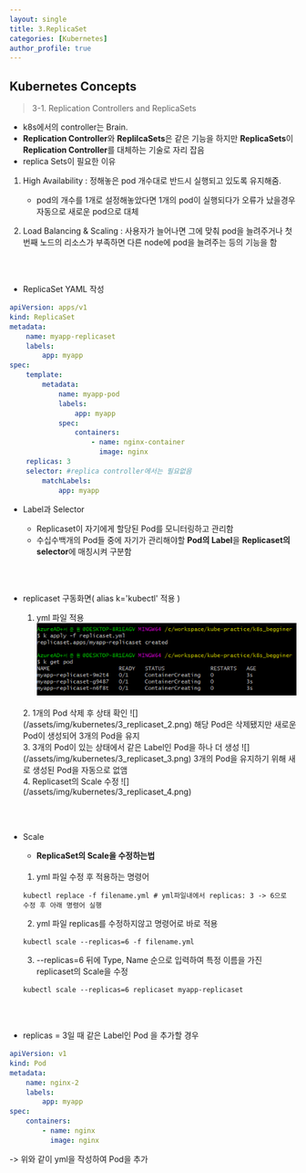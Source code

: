 ```yaml
---
layout: single
title: 3.ReplicaSet
categories: [Kubernetes]
author_profile: true
---
```


## Kubernetes Concepts

> 3-1. Replication Controllers and ReplicaSets

- k8s에서의 controller는 Brain.
- **Replication Controller**와 **ReplilcaSets**은 같은 기능을 하지만 **ReplicaSets**이 **Replication Controller**를 대체하는 기술로 자리 잡음
- replica Sets이 필요한 이유
1. High Availability : 정해놓은 pod 개수대로 반드시 실행되고 있도록 유지해줌.
    - pod의 개수를 1개로 설정해놓았다면 1개의 pod이 실행되다가 오류가 났을경우 자동으로 새로운 pod으로 대체


2. Load Balancing & Scaling : 사용자가 늘어나면 그에 맞춰 pod을 늘려주거나 첫번째 노드의 리소스가 부족하면 다른 node에 pod을 늘려주는 등의 기능을 함

<br><br>

- ReplicaSet YAML 작성
```yaml
apiVersion: apps/v1
kind: ReplicaSet
metadata:
    name: myapp-replicaset
    labels:
        app: myapp
spec:
    template:
        metadata:
            name: myapp-pod
            labels:
                app: myapp
            spec:
                containers:
                    - name: nginx-container
                      image: nginx
    replicas: 3
    selector: #replica controller에서는 필요없음 
        matchLabels:
            app: myapp
```

- Label과 Selector
    - Replicaset이 자기에게 할당된 Pod를 모니터링하고 관리함
    - 수십수백개의 Pod들 중에 자기가 관리해야할 **Pod의 Label**을 **Replicaset의 selector**에 매칭시켜 구분함
    
    <br><br>

- replicaset 구동화면( alias k='kubectl' 적용 )
    1. yml 파일 적용
    ![](/assets/img/kubernetes/3_replicaset_1.png)
    <br>
    2. 1개의 Pod 삭제 후 상태 확인
    ![](/assets/img/kubernetes/3_replicaset_2.png)
    해당 Pod은 삭제됐지만 새로운 Pod이 생성되어 3개의 Pod을 유지
    <br>
    3. 3개의 Pod이 있는 상태에서 같은 Label인 Pod을 하나 더 생성
    ![](/assets/img/kubernetes/3_replicaset_3.png)
     3개의 Pod을 유지하기 위해 새로 생성된 Pod을 자동으로 없앰
    <br>
    4. Replicaset의 Scale 수정
    ![](/assets/img/kubernetes/3_replicaset_4.png)
    
    <br><br>

- Scale
    - **ReplicaSet의 Scale을 수정하는법**

    <br>

    1. yml 파일 수정 후 적용하는 명령어
    ```shell
    kubectl replace -f filename.yml # yml파일내에서 replicas: 3 -> 6으로 수정 후 아래 명령어 실행
    ```
    2. yml 파일 replicas를 수정하지않고 명령어로 바로 적용
    ```shell
    kubectl scale --replicas=6 -f filename.yml
    ```
    3. --replicas=6 뒤에 Type, Name 순으로 입력하여 특정 이름을 가진 replicaset의 Scale을 수정
    ```shell
    kubectl scale --replicas=6 replicaset myapp-replicaset 
    ```
<br><br>

- replicas = 3일 때 같은 Label인 Pod 을 추가할 경우
```yml
apiVersion: v1
kind: Pod
metadata:
    name: nginx-2
    labels:
        app: myapp
spec:
    containers:
        - name: nginx
          image: nginx
```
-> 위와 같이 yml을 작성하여 Pod을 추가




